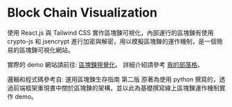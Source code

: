 # Block Chain Visualization

使用 React.js 與 Tailwind CSS 實作區塊鍊可視化，內部運行的區塊鍊有使用 crypto-js 和 jsencrypt 進行加密與解密，用以模擬區塊鍊的運作機制，是一個簡易的區塊鍊可視化網站。

實際的 demo 網站請前往:  [區塊鍊視覺化]([http://oscarblog.ddnsking.com/posts/blockchain_master_ch1](https://aquilass.github.io/block_chain/))。
詳細介紹請參考 [我的部落格](http://oscarblog.ddnsking.com/posts/blockchain_master_ch1)。

邏輯和程式碼參考自: 運用區塊鍊生存指南 第二版
原著為使用 python 撰寫的，透過前端框架重現書中關於區塊鍊的架構，並以此為基礎撰寫線上區塊鍊運作機制實作 demo。
